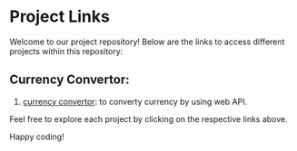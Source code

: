 # Project Links

Welcome to our project repository! Below are the links to access different projects within this repository:

## Currency Convertor:

1. [currency convertor](https://praveenjd201.github.io/currencyConveter/Curreny%20Convertor/index.html): to converty currency by using web API.


Feel free to explore each project by clicking on the respective links above.



Happy coding!

